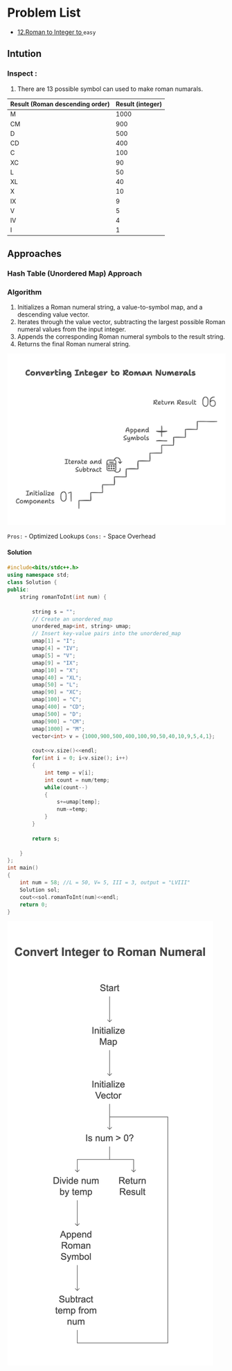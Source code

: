 # Problem List

- [12.Roman to Integer to ](https://leetcode.com/problems/integer-to-roman/description/)`easy`

## Intution

### Inspect :
1. There are 13 possible symbol can used to make roman numarals.
   
 | Result (Roman descending order) | Result (integer) |
|-----------------|-------------------|
| M          	  | 1000              |
| CM              | 900               |
| D               | 500               |
| CD              | 400               |
| C               | 100               |
| XC              | 90                |
| L               | 50                |
| XL              | 40                |
| X               | 10                |
| IX              | 9                 |
| V               | 5                 |
| IV              | 4                 |
| I               | 1                 |


## Approaches

### Hash Table (Unordered Map) Approach
### Algorithm
1. Initializes a Roman numeral string, a value-to-symbol map, and a descending value vector.
2. Iterates through the value vector, subtracting the largest possible Roman numeral values from the input integer.
3. Appends the corresponding Roman numeral symbols to the result string.
4. Returns the final Roman numeral string.

![solution](./12a.png "roman-to-int")

<code>Pros:</code>
    - Optimized Lookups
<code>Cons:</code>
    - Space Overhead
  

#### Solution
~~~cpp
#include<bits/stdc++.h>
using namespace std;
class Solution {
public:
	string romanToInt(int num) {

		string s = "";
		// Create an unordered_map
		unordered_map<int, string> umap;
		// Insert key-value pairs into the unordered_map
		umap[1] = "I";
		umap[4] = "IV";
		umap[5] = "V";
		umap[9] = "IX";
		umap[10] = "X";
		umap[40] = "XL";
		umap[50] = "L";
		umap[90] = "XC";
		umap[100] = "C";
		umap[400] = "CD";
		umap[500] = "D";
		umap[900] = "CM";
		umap[1000] = "M";
		vector<int> v = {1000,900,500,400,100,90,50,40,10,9,5,4,1};

		cout<<v.size()<<endl;
		for(int i = 0; i<v.size(); i++)
		{
			int temp = v[i];
			int count = num/temp;
			while(count--)
			{
				s+=umap[temp];
				num-=temp;
			}
		}

		return s;

	}
};
int main()
{
	int num = 58; //L = 50, V= 5, III = 3, output = "LVIII"
	Solution sol;
	cout<<sol.romanToInt(num)<<endl;
	return 0;
}
~~~
![solution](./12b.png "roman-to-int")